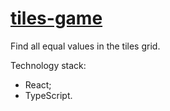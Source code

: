 # [tiles-game](https://aysommer.github.io/tiles-game/)
Find all equal values in the tiles grid.

Technology stack:
- React;
- TypeScript.
